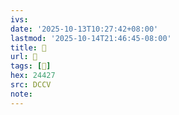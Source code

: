 ```yaml
---
ivs:
date: '2025-10-13T10:27:42+08:00'
lastmod: '2025-10-14T21:46:45-08:00'
title: 􄛁
url: 􄛁
tags: [𤐧]
hex: 24427
src: DCCV
note:
---
```

